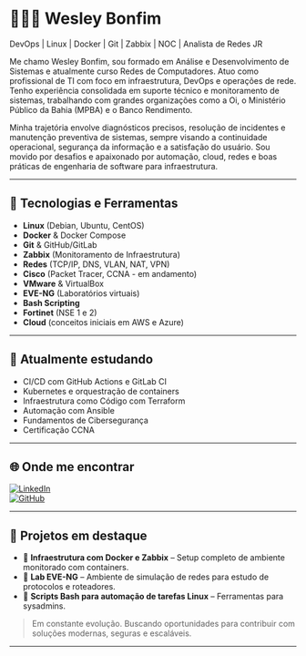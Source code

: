 # 👨🏻‍💻 Wesley Bonfim  
DevOps | Linux | Docker | Git | Zabbix | NOC | Analista de Redes JR

Me chamo Wesley Bonfim, sou formado em Análise e Desenvolvimento de Sistemas e atualmente curso Redes de Computadores. Atuo como profissional de TI com foco em infraestrutura, DevOps e operações de rede. Tenho experiência consolidada em suporte técnico e monitoramento de sistemas, trabalhando com grandes organizações como a Oi, o Ministério Público da Bahia (MPBA) e o Banco Rendimento.

Minha trajetória envolve diagnósticos precisos, resolução de incidentes e manutenção preventiva de sistemas, sempre visando a continuidade operacional, segurança da informação e a satisfação do usuário. Sou movido por desafios e apaixonado por automação, cloud, redes e boas práticas de engenharia de software para infraestrutura.

---

## 🚀 Tecnologias e Ferramentas  
- **Linux** (Debian, Ubuntu, CentOS)  
- **Docker** & Docker Compose  
- **Git** & GitHub/GitLab  
- **Zabbix** (Monitoramento de Infraestrutura)  
- **Redes** (TCP/IP, DNS, VLAN, NAT, VPN)  
- **Cisco** (Packet Tracer, CCNA - em andamento)  
- **VMware** & VirtualBox  
- **EVE-NG** (Laboratórios virtuais)  
- **Bash Scripting**  
- **Fortinet** (NSE 1 e 2)  
- **Cloud** (conceitos iniciais em AWS e Azure)  

---

## 🎯 Atualmente estudando  
- CI/CD com GitHub Actions e GitLab CI  
- Kubernetes e orquestração de containers  
- Infraestrutura como Código com Terraform  
- Automação com Ansible  
- Fundamentos de Cibersegurança  
- Certificação CCNA  

---

## 🌐 Onde me encontrar  
[![LinkedIn](https://img.shields.io/badge/LinkedIn-blue?style=for-the-badge&logo=linkedin)](https://www.linkedin.com/in/seu-usuario-aqui)  
[![GitHub](https://img.shields.io/badge/GitHub-100000?style=for-the-badge&logo=github&logoColor=white)](https://github.com/seu-usuario-aqui)

---

## 📁 Projetos em destaque
- 🔧 **Infraestrutura com Docker e Zabbix** – Setup completo de ambiente monitorado com containers.  
- 🧪 **Lab EVE-NG** – Ambiente de simulação de redes para estudo de protocolos e roteadores.  
- 🐧 **Scripts Bash para automação de tarefas Linux** – Ferramentas para sysadmins.

> Em constante evolução. Buscando oportunidades para contribuir com soluções modernas, seguras e escaláveis.

---

